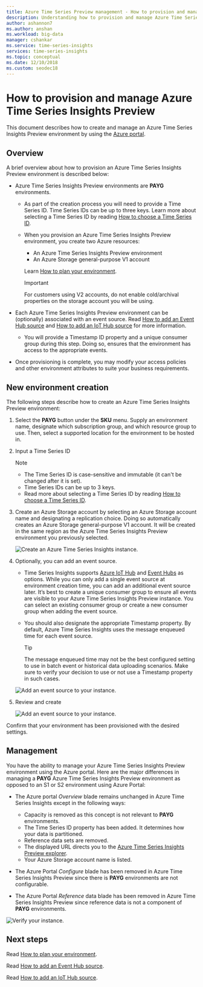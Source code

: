```yaml
---
title: Azure Time Series Preview management - How to provision and manage the Azure Time Series Preview. | Microsoft Docs
description: Understanding how to provision and manage Azure Time Series Insights Preview.
author: ashannon7
ms.author: anshan
ms.workload: big-data
manager: cshankar
ms.service: time-series-insights
services: time-series-insights
ms.topic: conceptual
ms.date: 12/10/2018
ms.custom: seodec18
---
```


# How to provision and manage Azure Time Series Insights Preview

This document describes how to create and manage an Azure Time Series Insights Preview environment by using the [Azure portal](https://portal.azure.com/).

## Overview

A brief overview about how to provision an Azure Time Series Insights Preview environment is described below:

* Azure Time Series Insights Preview environments are **PAYG** environments.
  * As part of the creation process you will need to provide a Time Series ID. Time Series IDs can be up to three keys. Learn more about selecting a Time Series ID by reading [How to choose a Time Series ID](./time-series-insights-update-how-to-id.md).
  * When you provision an Azure Time Series Insights Preview environment, you create two Azure resources:

    * An Azure Time Series Insights Preview environment  
    * An Azure Storage general-purpose V1 account
  
    Learn [How to plan your environment](./time-series-insights-update-plan.md).

    >[!IMPORTANT]
    > For customers using V2 accounts, do not enable cold/archival properties on the storage account you will be using.

* Each Azure Time Series Insights Preview environment can be (optionally) associated with an event source. Read [How to add an Event Hub source](./time-series-insights-how-to-add-an-event-source-eventhub.md) and [How to add an IoT Hub source](./time-series-insights-how-to-add-an-event-source-iothub.md) for more information.
  * You will provide a Timestamp ID property and a unique consumer group during this step. Doing so, ensures that the environment has access to the appropriate events.

* Once provisioning is complete, you may modify your access policies and other environment attributes to suite your business requirements.

## New environment creation

The following steps describe how to create an Azure Time Series Insights Preview environment:

1. Select the **PAYG** button under the **SKU** menu. Supply an environment name, designate which subscription group, and which resource group to use. Then, select a supported location for the environment to be hosted in.

1. Input a Time Series ID

    >[!NOTE]
    > * The Time Series ID is case-sensitive and immutable (it can't be changed after it is set).
    > * Time Series IDs can be up to 3 keys.
    > * Read more about selecting a Time Series ID by reading [How to choose a Time Series ID](./time-series-insights-update-how-to-id.md).

1. Create an Azure Storage account by selecting an Azure Storage account name and designating a replication choice. Doing so automatically creates an Azure Storage general-purpose V1 account. It will be created in the same region as the Azure Time Series Insights Preview environment you previously selected.

    ![Create an Azure Time Series Insights instance.][1]

1. Optionally, you can add an event source.

   * Time Series Insights supports [Azure IoT Hub](./time-series-insights-how-to-add-an-event-source-iothub.md) and [Event Hubs](./time-series-insights-how-to-add-an-event-source-eventhub.md) as options. While you can only add a single event source at environment creation time, you can add an additional event source later. It’s best to create a unique consumer group to ensure all events are visible to your Azure Time Series Insights Preview instance. You can select an existing consumer group or create a new consumer group when adding the event source.

   * You should also designate the appropriate Timestamp property. By default, Azure Time Series Insights uses the message enqueued time for each event source.

     > [!TIP]
     > The message enqueued time may not be the best configured setting to use in batch event or historical data uploading scenarios. Make sure to verify your decision to use or not use a Timestamp property in such cases.

    ![Add an event source to your instance.][2]

1. Review and create

    ![Add an event source to your instance.][3]

Confirm that your environment has been provisioned with the desired settings.

## Management

You have the ability to manage your Azure Time Series Insights Preview environment using the Azure portal. Here are the major differences in managing a **PAYG** Azure Time Series Insights Preview environment as opposed to an S1 or S2 environment using Azure Portal:

* The Azure portal *Overview* blade remains unchanged in Azure Time Series Insights except in the following ways:
  * Capacity is removed as this concept is not relevant to **PAYG** environments.
  * The Time Series ID property has been added. It determines how your data is partitioned.
  * Reference data sets are removed.
  * The displayed URL directs you to the [Azure Time Series Insights Preview explorer](./time-series-insights-update-explorer.md).
  * Your Azure Storage account name is listed.

* The Azure Portal *Configure* blade has been removed in Azure Time Series Insights Preview since there is **PAYG** environments are not configurable.

* The Azure Portal *Reference* data blade has been removed in Azure Time Series Insights Preview since reference data is not a component of **PAYG** environments.

![Verify your instance.][4]

## Next steps

Read [How to plan your environment](./time-series-insights-update-plan.md).

Read [How to add an Event Hub source](./time-series-insights-how-to-add-an-event-source-eventhub.md).

Read [How to add an IoT Hub source](./time-series-insights-how-to-add-an-event-source-iothub.md).

<!-- Images -->
[1]: media/v2-update-manage/manage_one.png
[2]: media/v2-update-manage/manage_two.png
[3]: media/v2-update-manage/manage_three.png
[4]: media/v2-update-manage/manage_four.png
